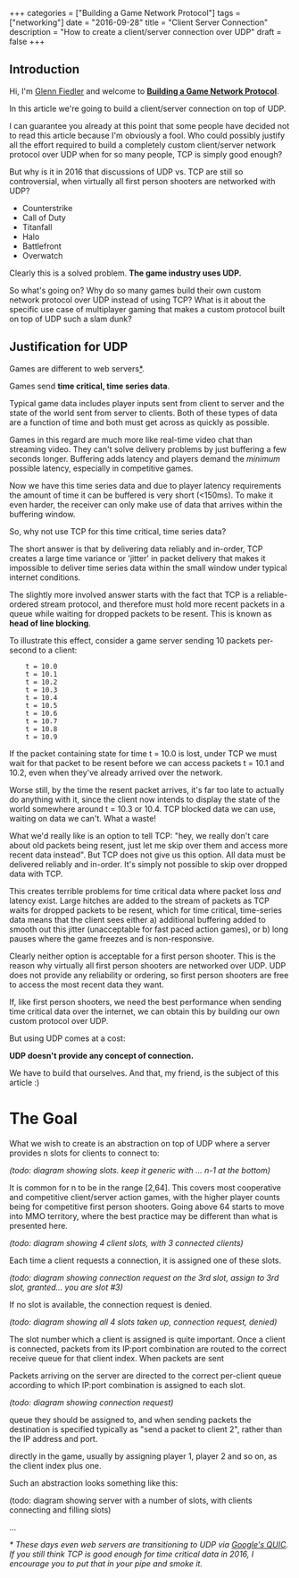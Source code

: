 +++
categories = ["Building a Game Network Protocol"]
tags = ["networking"]
date = "2016-09-28"
title = "Client Server Connection"
description = "How to create a client/server connection over UDP"
draft = false
+++

## Introduction

Hi, I'm [Glenn Fiedler](/about) and welcome to **[Building a Game Network Protocol](/categories/building-a-game-network-protocol/)**.

In this article we're going to build a client/server connection on top of UDP.

I can guarantee you already at this point that some people have decided not to read this article because I'm obviously a fool. Who could possibly justify all the effort required to build a completely custom client/server network protocol over UDP when for so many people, TCP is simply good enough?

But why is it in 2016 that discussions of UDP vs. TCP are still so controversial, when virtually all first person shooters are networked with UDP?

* Counterstrike
* Call of Duty
* Titanfall
* Halo
* Battlefront
* Overwatch

Clearly this is a solved problem. **The game industry uses UDP.**

So what's going on? Why do so many games build their own custom network protocol over UDP instead of using TCP? What is it about the specific use case of multiplayer gaming that makes a custom protocol built on top of UDP such a slam dunk?

## Justification for UDP

Games are different to web servers[*](#quic_footnote).

Games send **time critical, time series data**.

Typical game data includes player inputs sent from client to server and the state of the world sent from server to clients. Both of these types of data are a function of time and both must get across as quickly as possible. 

Games in this regard are much more like real-time video chat than streaming video. They can't solve delivery problems by just buffering a few seconds longer. Buffering adds latency and players demand the *minimum* possible latency, especially in competitive games.

Now we have this time series data and due to player latency requirements the amount of time it can be buffered is very short (<150ms). To make it even harder, the receiver can only make use of data that arrives within the buffering window.

So, why not use TCP for this time critical, time series data? 

The short answer is that by delivering data reliably and in-order, TCP creates a large time variance or 'jitter' in packet delivery that makes it impossible to deliver time series data within the small window under typical internet conditions.

The slightly more involved answer starts with the fact that TCP is a reliable-ordered stream protocol, and therefore must hold more recent packets in a queue while waiting for dropped packets to be resent. This is known as **head of line blocking**.

To illustrate this effect, consider a game server sending 10 packets per-second to a client:

        t = 10.0
        t = 10.1
        t = 10.2
        t = 10.3
        t = 10.4
        t = 10.5
        t = 10.6
        t = 10.7
        t = 10.8
        t = 10.9

If the packet containing state for time t = 10.0 is lost, under TCP we must wait for that packet to be resent before we can access packets t = 10.1 and 10.2, even when they've already arrived over the network.

Worse still, by the time the resent packet arrives, it's far too late to actually do anything with it, since the client now intends to display the state of the world somewhere around t = 10.3 or 10.4. TCP blocked data we can use, waiting on data we can't. What a waste!

What we'd really like is  an option to tell TCP: "hey, we really don't care about old packets being resent, just let me skip over them and access more recent data instead". But TCP does not give us this option. All data must be delivered reliably and in-order. It's simply not possible to skip over dropped data with TCP.

This creates terrible problems for time critical data where packet loss *and* latency exist. Large hitches are added to the stream of packets as TCP waits for dropped packets to be resent, which for time critical, time-series data means that the client sees either a) additional buffering added to smooth out this jitter (unacceptable for fast paced action games), or b) long pauses where the game freezes and is non-responsive.

Clearly neither option is acceptable for a first person shooter. This is the reason why virtually all first person shooters are networked over UDP. UDP does not provide any reliability or ordering, so first person shooters are free to access the most recent data they want.

If, like first person shooters, we need the best performance when sending time critical data over the internet, we can obtain this by building our own custom protocol over UDP.

But using UDP comes at a cost: 

**UDP doesn't provide any concept of connection.**

We have to build that ourselves. And that, my friend, is the subject of this article :)

# The Goal

What we wish to create is an abstraction on top of UDP where a server provides n slots for clients to connect to:

*(todo: diagram showing slots. keep it generic with ... n-1 at the bottom)*

It is common for n to be in the range [2,64]. This covers most cooperative and competitive client/server action games, with the higher player counts being for competitive first person shooters. Going above 64 starts to move into MMO territory, where the best practice may be different than what is presented here.

*(todo: diagram showing 4 client slots, with 3 connected clients)*

Each time a client requests a connection, it is assigned one of these slots. 

*(todo: diagram showing connection request on the 3rd slot, assign to 3rd slot, granted... you are slot #3)*

If no slot is available, the connection request is denied. 

*(todo: diagram showing all 4 slots taken up, connection request, denied)*

The slot number which a client is assigned is quite important. Once a client is connected, packets from its IP:port combination are routed to the correct receive queue for that client index. When packets are sent 

Packets arriving on the server are directed to the correct per-client queue according to which IP:port combination is assigned to each slot.

*(todo: diagram showing connection request)*

queue they should be assigned to, and when sending packets the destination is specified typically as "send a packet to client 2", rather than the IP address and port.

directly in the game, usually by assigning player 1, player 2 and so on, as the client index plus one.

Such an abstraction looks something like this:

(todo: diagram showing server with a number of slots, with clients connecting and filling slots)

...

<a name="quic_footnote"></a> _\* These days even web servers are transitioning to UDP via [Google's QUIC](https://ma.ttias.be/googles-quic-protocol-moving-web-tcp-udp/). If you still think TCP is good enough for time critical data in 2016, I encourage you to put that in your pipe and smoke it._